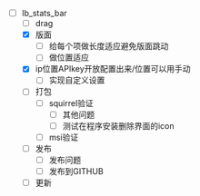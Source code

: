  - [ ] lb_stats_bar
   - [ ] drag
   - [x] 版面
     - [ ] 给每个项做长度适应避免版面跳动
     - [ ] 做位置适应
   - [x] ip位置APIkey开放配置出来/位置可以用手动
     - [ ] 实现自定义设置
   - [ ] 打包
     - [ ] squirrel验证
       - [ ] 其他问题
       - [ ] 测试在程序安装删除界面的icon
     - [ ] msi验证
   - [ ] 发布
     - [ ] 发布问题
     - [ ] 发布到GITHUB
   - [ ] 更新